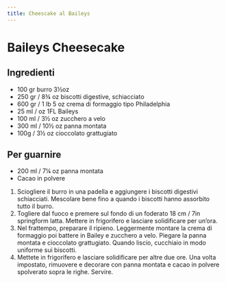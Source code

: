 ```yaml
---
title: Cheescake al Baileys
---
```

# Baileys Cheesecake

## Ingredienti

- 100 gr burro 3½oz
- 250 gr / 8¾ oz biscotti digestive, schiacciato
- 600 gr / 1 lb 5 oz crema di formaggio tipo Philadelphia
- 25 ml / oz 1FL Baileys
- 100 ml / 3½ oz zucchero a velo
- 300 ml / 10½ oz panna montata
- 100g / 3½ oz cioccolato grattugiato

## Per guarnire

- 200 ml / 7¼ oz panna montata
- Cacao in polvere

1. Sciogliere il burro in una padella e aggiungere i biscotti digestivi
   schiacciati. Mescolare bene fino a quando i biscotti hanno assorbito tutto
   il burro.
2. Togliere dal fuoco e premere sul fondo di un foderato 18 cm / 7in
   springform latta. Mettere in frigorifero e lasciare solidificare per un’ora.
3. Nel frattempo, preparare il ripieno. Leggermente montare la crema di
   formaggio poi battere in Bailey e zucchero a velo. Piegare la panna montata e
   cioccolato grattugiato. Quando liscio, cucchiaio in modo uniforme sui biscotti.
4. Mettete in frigorifero e lasciare solidificare per altre due ore. Una
   volta impostato, rimuovere e decorare con panna montata e cacao in polvere
   spolverato sopra le righe. Servire.
